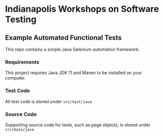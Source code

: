 # Indianapolis Workshops on Software Testing

## Example Automated Functional Tests

This repo contains a simple Java Selenium 
automation framework.

### Requirements

This project requires Java JDK 11 and Maven to be
installed on your computer.

### Test Code

All test code is stored under `src/test/java`

### Source Code

Supporting source code for tests, such as
page objects, is stored under `src/main/java`
